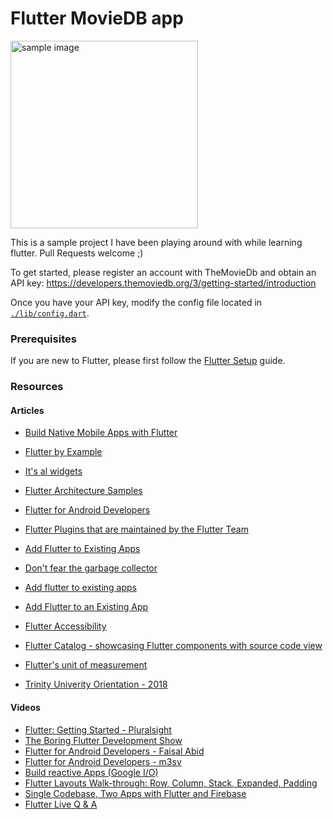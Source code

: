 Flutter MovieDB app
=====================================

<img src="https://raw.githubusercontent.com/myotive/flutter_movie_db/master/screenshots/sample.gif" width="300" alt="sample image" />

This is a sample project I have been playing around with while learning flutter. Pull Requests welcome ;)

To get started, please register an account with TheMovieDb and obtain an API key:
https://developers.themoviedb.org/3/getting-started/introduction

Once you have your API key, modify the config file located in [`./lib/config.dart`](https://github.com/myotive/flutter_movie_db/blob/master/lib/config.dart).

### Prerequisites

If you are new to Flutter, please first follow the [Flutter Setup](https://flutter.io/setup/) guide.

### Resources

#### Articles
* [Build Native Mobile Apps with Flutter](https://mena.udacity.com/course/build-native-mobile-apps-with-flutter--ud905)
* [Flutter by Example](https://flutterbyexample.com)
* [It's al widgets](https://itsallwidgets.com/)
* [Flutter Architecture Samples](http://fluttersamples.com/)
* [Flutter for Android Developers](https://flutter.io/docs/get-started/flutter-for/android-devs)
* [Flutter Plugins that are maintained by the Flutter Team](https://github.com/flutter/plugins)

* [Add Flutter to Existing Apps](https://github.com/flutter/flutter/wiki/Add-Flutter-to-existing-apps)
* [Don't fear the garbage collector](https://medium.com/flutter-io/flutter-dont-fear-the-garbage-collector-d69b3ff1ca30)
* [Add flutter to existing apps](https://github.com/flutter/flutter/wiki/Add-Flutter-to-existing-apps)
* [Add Flutter to an Existing App](https://github.com/flutter/flutter/wiki/Add-Flutter-to-existing-apps)
* [Flutter Accessibility](https://flutter.io/docs/development/accessibility-and-localization/accessibility)
* [Flutter Catalog - showcasing Flutter components with source code view](https://github.com/X-Wei/flutter_catalog)
* [Flutter's unit of measurement](https://docs.flutter.io/flutter/dart-ui/Window/devicePixelRatio.html)
* [Trinity Univerity Orientation - 2018](https://github.com/matthewtory/trinity-orientation-2018)

#### Videos
* [Flutter: Getting Started - Pluralsight](https://www.pluralsight.com/courses/flutter-getting-started)
* [The Boring Flutter Development Show](https://www.youtube.com/watch?v=yr8F2S3Amas)
* [Flutter for Android Developers - Faisal Abid](https://www.youtube.com/watch?v=RoAPzmzKaZ8)
* [Flutter for Android Developers - m3sv](https://github.com/m3sv/Flutter-introduction-for-Android-developers)
* [Build reactive Apps (Google I/O)](https://www.youtube.com/watch?v=RS36gBEp8OI&authuser=0)
* [Flutter Layouts Walk-through: Row, Column, Stack, Expanded, Padding](https://www.youtube.com/watch?v=RJEnTRBxaSg)
* [Single Codebase, Two Apps with Flutter and Firebase](https://www.youtube.com/watch?v=w2TcYP8qiRI)
* [Flutter Live Q & A](https://www.youtube.com/watch?v=hGHu1YIIh_s)
